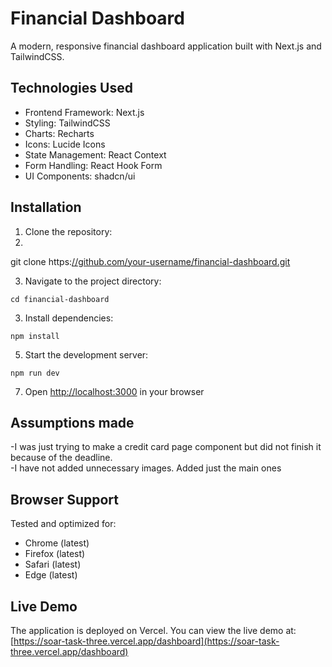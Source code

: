 # Financial Dashboard

A modern, responsive financial dashboard application built with Next.js and TailwindCSS. 

## Technologies Used

- Frontend Framework: Next.js
- Styling: TailwindCSS
- Charts: Recharts
- Icons: Lucide Icons
- State Management: React Context
- Form Handling: React Hook Form
- UI Components: shadcn/ui

## Installation

1. Clone the repository:
2. 
git clone https:[//github.com/your-username/financial-dashboard.git](https://github.com/dev-dexterity/Soar-Task.git)

3. Navigate to the project directory:
```
cd financial-dashboard
```

3. Install dependencies:
```
npm install
```

5. Start the development server:
```
npm run dev
```

7. Open [http://localhost:3000](http://localhost:3000) in your browser


## Assumptions made
-I was just trying to make a credit card page component but did not finish it because of the deadline.  
-I have not added unnecessary images. Added just the main ones


## Browser Support

Tested and optimized for:
- Chrome (latest)
- Firefox (latest)
- Safari (latest)
- Edge (latest)

## Live Demo

The application is deployed on Vercel. You can view the live demo at: [https://soar-task-three.vercel.app/dashboard](https://soar-task-three.vercel.app/dashboard)
